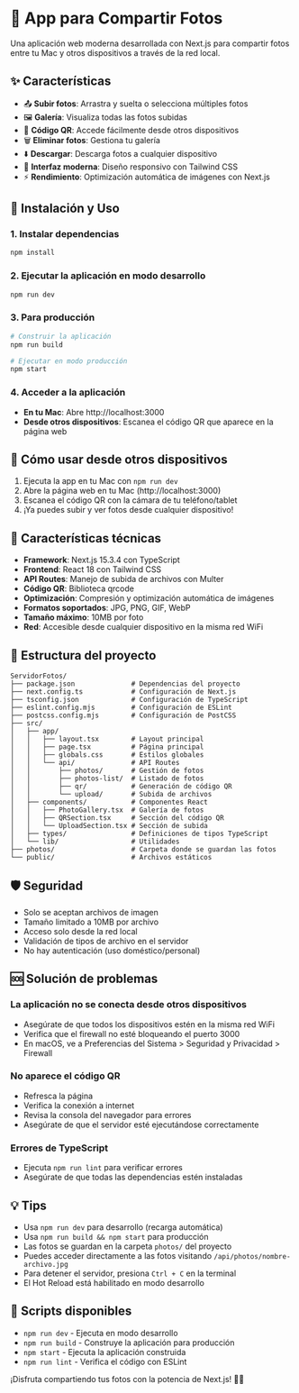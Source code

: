 # 📸 App para Compartir Fotos

Una aplicación web moderna desarrollada con Next.js para compartir fotos entre tu Mac y otros dispositivos a través de la red local.

## ✨ Características

- 📤 **Subir fotos**: Arrastra y suelta o selecciona múltiples fotos
- 🖼️ **Galería**: Visualiza todas las fotos subidas
- 📱 **Código QR**: Accede fácilmente desde otros dispositivos
- 🗑️ **Eliminar fotos**: Gestiona tu galería
- ⬇️ **Descargar**: Descarga fotos a cualquier dispositivo
- 🎨 **Interfaz moderna**: Diseño responsivo con Tailwind CSS
- ⚡ **Rendimiento**: Optimización automática de imágenes con Next.js

## 🚀 Instalación y Uso

### 1. Instalar dependencias

```bash
npm install
```

### 2. Ejecutar la aplicación en modo desarrollo

```bash
npm run dev
```

### 3. Para producción

```bash
# Construir la aplicación
npm run build

# Ejecutar en modo producción
npm start
```

### 4. Acceder a la aplicación

- **En tu Mac**: Abre http://localhost:3000
- **Desde otros dispositivos**: Escanea el código QR que aparece en la página web

## 📱 Cómo usar desde otros dispositivos

1. Ejecuta la app en tu Mac con `npm run dev`
2. Abre la página web en tu Mac (http://localhost:3000)
3. Escanea el código QR con la cámara de tu teléfono/tablet
4. ¡Ya puedes subir y ver fotos desde cualquier dispositivo!

## 🔧 Características técnicas

- **Framework**: Next.js 15.3.4 con TypeScript
- **Frontend**: React 18 con Tailwind CSS
- **API Routes**: Manejo de subida de archivos con Multer
- **Código QR**: Biblioteca qrcode
- **Optimización**: Compresión y optimización automática de imágenes
- **Formatos soportados**: JPG, PNG, GIF, WebP
- **Tamaño máximo**: 10MB por foto
- **Red**: Accesible desde cualquier dispositivo en la misma red WiFi

## 📁 Estructura del proyecto

```
ServidorFotos/
├── package.json              # Dependencias del proyecto
├── next.config.ts            # Configuración de Next.js
├── tsconfig.json             # Configuración de TypeScript
├── eslint.config.mjs         # Configuración de ESLint
├── postcss.config.mjs        # Configuración de PostCSS
├── src/
│   ├── app/
│   │   ├── layout.tsx        # Layout principal
│   │   ├── page.tsx          # Página principal
│   │   ├── globals.css       # Estilos globales
│   │   └── api/              # API Routes
│   │       ├── photos/       # Gestión de fotos
│   │       ├── photos-list/  # Listado de fotos
│   │       ├── qr/           # Generación de código QR
│   │       └── upload/       # Subida de archivos
│   ├── components/           # Componentes React
│   │   ├── PhotoGallery.tsx  # Galería de fotos
│   │   ├── QRSection.tsx     # Sección del código QR
│   │   └── UploadSection.tsx # Sección de subida
│   ├── types/                # Definiciones de tipos TypeScript
│   └── lib/                  # Utilidades
├── photos/                   # Carpeta donde se guardan las fotos
└── public/                   # Archivos estáticos
```

## 🛡️ Seguridad

- Solo se aceptan archivos de imagen
- Tamaño limitado a 10MB por archivo
- Acceso solo desde la red local
- Validación de tipos de archivo en el servidor
- No hay autenticación (uso doméstico/personal)

## 🆘 Solución de problemas

### La aplicación no se conecta desde otros dispositivos

- Asegúrate de que todos los dispositivos estén en la misma red WiFi
- Verifica que el firewall no esté bloqueando el puerto 3000
- En macOS, ve a Preferencias del Sistema > Seguridad y Privacidad > Firewall

### No aparece el código QR

- Refresca la página
- Verifica la conexión a internet
- Revisa la consola del navegador para errores
- Asegúrate de que el servidor esté ejecutándose correctamente

### Errores de TypeScript

- Ejecuta `npm run lint` para verificar errores
- Asegúrate de que todas las dependencias estén instaladas

## 💡 Tips

- Usa `npm run dev` para desarrollo (recarga automática)
- Usa `npm run build && npm start` para producción
- Las fotos se guardan en la carpeta `photos/` del proyecto
- Puedes acceder directamente a las fotos visitando `/api/photos/nombre-archivo.jpg`
- Para detener el servidor, presiona `Ctrl + C` en la terminal
- El Hot Reload está habilitado en modo desarrollo

## 🚀 Scripts disponibles

- `npm run dev` - Ejecuta en modo desarrollo
- `npm run build` - Construye la aplicación para producción
- `npm start` - Ejecuta la aplicación construida
- `npm run lint` - Verifica el código con ESLint

¡Disfruta compartiendo tus fotos con la potencia de Next.js! 📸✨
